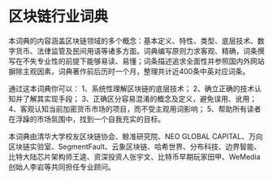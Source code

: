 # 区块链行业词典

本词典的内容涵盖区块链领域的多个概念：基本定义、特性、类型、底层技术、数字货币、法律监管及民间用语等诸多方面。词典编写原则力求客观、精确，词条撰写在不失专业性的前提下能够易读、易懂；词条描述追求全面性并参照国内外网站摒除主观因素，词典著作前后历时一个月，整理共计近400条中英对应词条。

通过这本词典你可以：
1、系统性理解区块链的底层技术；
2、确立正确的技术认知并了解其实现手段；
3、正确区分容易混淆的概念及定义，避免误用、讹用；
4、客观认知当前加密货币市场的项目，而不受主观用词影响；
5、帮助所有读者在浮躁的市场氛围中，找到一个自我充实的目标。

本词典由清华大学校友区块链协会、鲸准研究院、NEO GLOBAL CAPITAL、万向区块链实验室、SegmentFault、云象区块链、哈希世界、分布科技、边界智能、比特大陆芯片架构师王逵、资深投资人张宇文、比特币早期玩家田甲、WeMedia创始人李岩等共同担任专业顾问。
